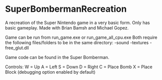# SuperBombermanRecreation
A recreation of the Super Nintendo game in a very basic form. Only has basic gameplay.
Made with Brian Bamsh and Michael Gopez.

Game can be run from run_game.exe or run_game_all_cpu.exe
Both require the following files/folders to be in the same directory:
  -sound
  -textures
  -free_glut.dll
  
Game code can be found in the Super Bomberman.

Controls:
  W = Up
  A = Left
  S = Down
  D = Right
  C = Place Bomb
  X = Place Block (debugging option enabled by default)
